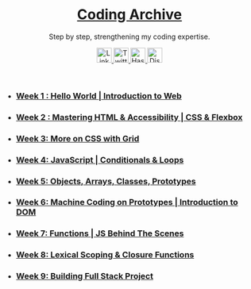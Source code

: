 <a href="./">
  <h1 align="center">Coding Archive</h1>
</a>

<p align="center">
  Step by step, strengthening my coding expertise.
</p>

<p align="center">
  <a href="https://www.linkedin.com/in/manshi--tyagi/">
    <img src="https://img.shields.io/badge/LinkedIn-FFD700?style=for-the-badge&logo=linkedin&logoColor=white" alt="LinkedIn" height="30">
  </a>
  <a href="https://x.com/CodingMuse_X">
    <img src="https://img.shields.io/badge/Twitter-DC143C?style=for-the-badge&logo=x&logoColor=white" alt="Twitter" height="30">
  </a>
  <a href="https://hashnode.com/@ManshiWrites">
    <img src="https://img.shields.io/badge/Hashnode-5865F2?style=for-the-badge&logo=hashnode&logoColor=white" alt="Hashnode" height="30">
  </a>
  <a href="https://discord.com/channels/@manshi_80799">
    <img src="https://img.shields.io/badge/Discord-008000?style=for-the-badge&logo=discord&logoColor=white" alt="Discord" height="30">
  </a>
</p>

<br>

- ### [Week 1 : Hello World | Introduction to Web](./week-1)

- ### [Week 2 : Mastering HTML & Accessibility | CSS & Flexbox](./week-2)

- ### [Week 3: More on CSS with Grid](./week-3)

- ### [Week 4: JavaScript | Conditionals & Loops](./week-4)

- ### [Week 5: Objects, Arrays, Classes, Prototypes](./week-5)
  
- ### [Week 6: Machine Coding on Prototypes | Introduction to DOM](./week-6)
  
- ### [Week 7: Functions | JS Behind The Scenes ](./week-7)
  
- ### [Week 8: Lexical Scoping & Closure Functions](./week-8)
  
- ### [Week 9: Building Full Stack Project](./week-9)
  
<!-- ### [Week 10: DOM Challenges]()



